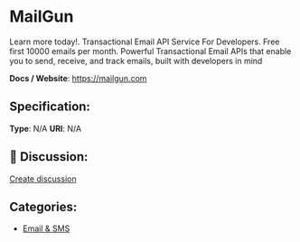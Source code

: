 # MailGun


Learn more today!. Transactional Email API Service For Developers. Free first 10000 emails per month. Powerful Transactional Email APIs that enable you to send, receive, and track emails, built with developers in mind

**Docs / Website**: https://mailgun.com

## Specification:
**Type**:  N/A 
**URI**:  N/A 

## 💬 Discussion:
[Create discussion](https://github.com/apis-list/apis-list/discussions/new)

## Categories:
- [Email & SMS](https://github.com/apis-list/apis-list#email-and-sms)




